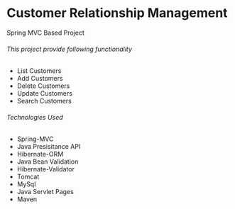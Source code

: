 <h1>Customer Relationship Management</h1>
<p>Spring MVC Based Project<p>

<h6>This project provide following functionality</h6>
<ul>
<li>List Customers</li>
<li>Add Customers</li>
<li>Delete Customers</li>
<li>Update Customers</li>
<li>Search Customers</li>
</ul>

<h6>Technologies Used</h6>
<ul>
<li>Spring-MVC</li>
<li>Java Presisitance API</li> 
<li>Hibernate-ORM</li>
<li>Java Bean Validation</li>
<li>Hibernate-Validator</li>
<li>Tomcat</li>
<li>MySql</li>
<li>Java Servlet Pages</li>
<li>Maven</li>
<ul>
